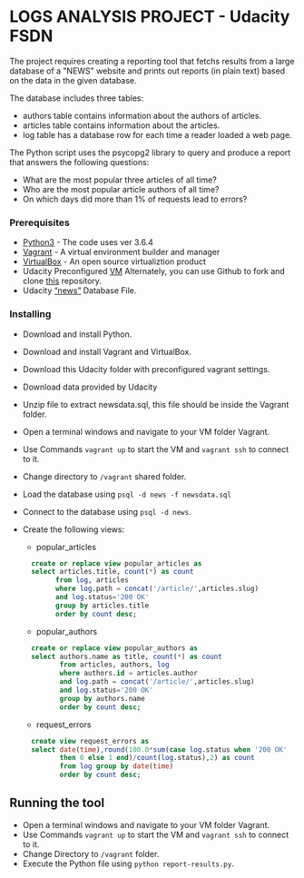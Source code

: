 ﻿# LOGS ANALYSIS PROJECT - Udacity FSDN


The project requires creating a reporting tool that fetchs results from a large database of a "NEWS" website and prints out
reports (in plain text) based on the data in the given database.

The database includes three tables:
* authors table contains information about the authors of articles.
* articles table contains information about the articles.
* log table has a database row for each time a reader loaded a web page.

The Python script uses the psycopg2 library to query and produce a report that answers the following questions:
* What are the most popular three articles of all time?
* Who are the most popular article authors of all time?
* On which days did more than 1% of requests lead to errors?


### Prerequisites

* [Python3](https://www.python.org) - The code uses ver 3.6.4
* [Vagrant](https://www.vagrantup.com) - A virtual environment builder and manager
* [VirtualBox](https://www.virtualbox.org) - An open source virtualiztion product
* Udacity Preconfigured [VM](https://s3.amazonaws.com/video.udacity-data.com/topher/2018/April/5acfbfa3_fsnd-virtual-machine/fsnd-virtual-machine.zip) Alternately, you can use Github to fork and clone [this](https://github.com/udacity/fullstack-nanodegree-vm) repository.
* Udacity [“news”](https://d17h27t6h515a5.cloudfront.net/topher/2016/August/57b5f748_newsdata/newsdata.zip)   Database File.


### Installing

* Download and install Python.
* Download and install Vagrant and VirtualBox.
* Download this Udacity folder with preconfigured vagrant settings.
* Download data provided by Udacity 	
* Unzip file to extract newsdata.sql, this file should be inside the Vagrant folder.
* Open a terminal windows and navigate to your VM folder Vagrant.
* Use Commands ```vagrant up``` to start the VM and ```vagrant ssh``` to connect to it. 
* Change directory to ```/vagrant``` shared folder.
* Load the database using ```psql -d news -f newsdata.sql```
* Connect to the database using ```psql -d news```. 
* Create the following views:
    
    * popular_articles
    
    ```sql
      create or replace view popular_articles as
      select articles.title, count(*) as count
            from log, articles
            where log.path = concat('/article/',articles.slug)
            and log.status='200 OK'
            group by articles.title
            order by count desc;
     ```
      
    * popular_authors
    
    ```sql
      create or replace view popular_authors as
      select authors.name as title, count(*) as count
             from articles, authors, log
             where authors.id = articles.author
             and log.path = concat('/article/',articles.slug)
             and log.status='200 OK'
             group by authors.name
             order by count desc;
    ```
    * request_errors
    
    ```sql
      create view request_errors as
      select date(time),round(100.0*sum(case log.status when '200 OK' 
             then 0 else 1 end)/count(log.status),2) as count
             from log group by date(time) 
             order by count desc;
    ```
## Running the tool

* Open a terminal windows and navigate to your VM folder Vagrant.
* Use Commands ```vagrant up``` to start the VM and ```vagrant ssh``` to connect to it.
* Change Directory to ```/vagrant``` folder.
* Execute the Python file using ```python report-results.py```.	
